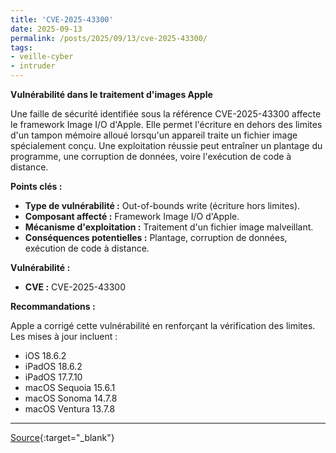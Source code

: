 ```yaml
---
title: 'CVE-2025-43300'
date: 2025-09-13
permalink: /posts/2025/09/13/cve-2025-43300/
tags:
- veille-cyber
- intruder
---
```

**Vulnérabilité dans le traitement d'images Apple**

Une faille de sécurité identifiée sous la référence CVE-2025-43300 affecte le framework Image I/O d'Apple. Elle permet l'écriture en dehors des limites d'un tampon mémoire alloué lorsqu'un appareil traite un fichier image spécialement conçu. Une exploitation réussie peut entraîner un plantage du programme, une corruption de données, voire l'exécution de code à distance.

**Points clés :**

*   **Type de vulnérabilité :** Out-of-bounds write (écriture hors limites).
*   **Composant affecté :** Framework Image I/O d'Apple.
*   **Mécanisme d'exploitation :** Traitement d'un fichier image malveillant.
*   **Conséquences potentielles :** Plantage, corruption de données, exécution de code à distance.

**Vulnérabilité :**

*   **CVE :** CVE-2025-43300

**Recommandations :**

Apple a corrigé cette vulnérabilité en renforçant la vérification des limites. Les mises à jour incluent :

*   iOS 18.6.2
*   iPadOS 18.6.2
*   iPadOS 17.7.10
*   macOS Sequoia 15.6.1
*   macOS Sonoma 14.7.8
*   macOS Ventura 13.7.8

---
[Source](https://cvemon.intruder.io/cves/CVE-2025-43300){:target="_blank"}
